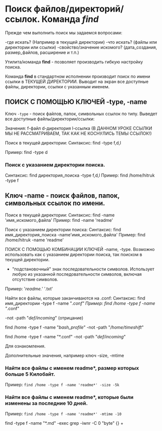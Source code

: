 # Поиск файлов/директорий/ссылок. Команда _find_

Прежде чем выполнить поиск мы задаемся вопросами:

-где искать?  (Например в текущей директории)
-что искать?  (файлы или директории или ссылки)
-свойство/значение искомого? (дата_создания, размер_файлов, расширение и т.п.)

Утилита/команда __find__ - позволяет производить гибкую настройку поиска. 


Команда __find__ в стандартном исполнении производит поиск по имени ссылки в ТЕКУЩЕЙ ДИРЕКТОРИИ. Выводит на экран все доступные файлы, директории, ссылки с указанным именем.

## ПОИСК С ПОМОЩЬЮ КЛЮЧЕЙ -type, -name

Ключ `-type` - поиск файлов, папок, символьных ссылок по типу. Выведет все доступные файлы/директории/ссылки:

Значения:
f-файл
d-директория
l-ссылка (В ДАННОМ УРОКЕ ССЫЛКИ МЫ НЕ РАССМАТРИВАЕМ, ТАК КАК НЕ КОСНУЛИСЬ ТЕМЫ ССЫЛОК!)

Поиск в текущей директории:
Синтаксис:
find -type f,d,l

Пример:
find -type d

### Поиск с указанием директории поиска.
Синтаксис:
find директория_поиска -type f,d,l
Пример:
find /home/hitruk -type f


## Ключ -name - поиск файлов, папок, символьных ссылок по имени.

Поиск в текущей директории:
Синтаксис:
find  -name 'имя_искомого_файла'
Пример:
find -name 'readme'

Поиск с указанием директории поиска:
Синтаксис:
find имя_директория_поиска -name'имя_искомого_файла'
Пример:
find /home/hitruk -name 'readme'


ПОИСК С ПОМОЩЬЮ КОМБИНАЦИИ КЛЮЧЕЙ -name, -type.
Возможно использовать как с указанием директории поиска, так поиском в текущей директории.

* "подстановочный" знак последовательности символов. Использует любую из указанной последовательности символов, включая отсутствие символов.

Пример:
'*readme.'
'*.txt'

Найти все файлы, которые заканчиваются на .conf:
Синтаксис:
find имя_директории -type f -name "*.conf"
Пример:
find /home -type f -name "*.conf"

-not -path "*def/incoming*" (отрицание)


find /home -type f -name "*bash_profile*" -not -path "*/home/timeshift*"

find /home -type f -name "*.conf" -not -path "*def/incoming*"

Для ознакомления.

Дополнительные значения, например ключ -size, -mtime

### Найти все файлы с именем readme*, размер которых больше 5 Килобайт.
Пример:
`find /home -type f -name 'readme*' -size -5k`

### Найти все файлы с именем readme*, которые были изменены за последние 10 дней.
Пример: 
`find /home -type f -name 'readme*' -mtime -10`


find -type f -name "*.md" -exec grep -iwnr -C 0 "byte" {} +